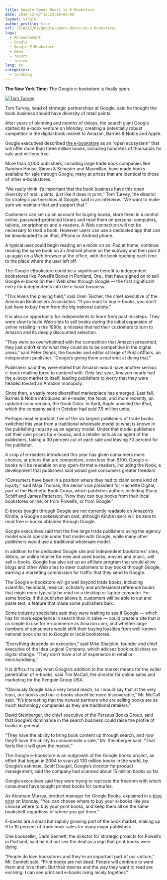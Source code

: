 ```yaml
---
title: Google Opens Doors to E-Bookstore
date: 2010-12-07T12:23:00+00:00
layout: single
author_profile: true
url: 2010/12/07/google-opens-doors-to-e-bookstore/
tags:
  - Announcement
  - Google
  - Google E-Bookstore
  - news
  - report
  - review
lang: en
categories: 
  - techblog
---
```

**The New York Time:** The Google e-bookstore is finally open.

[![Tom Turvey](http://lh5.ggpht.com/_vaUVXcmC3OI/TP4gIJuKCGI/AAAAAAAADZc/kRqYUPJSzSk/ebooksstorejp-popup_thumb%5B3%5D.jpg?imgmax=800 "Tom Turvey, head of strategic partnerships at Google, said he thought the book business should have diversity of retail points")](http://lh6.ggpht.com/_vaUVXcmC3OI/TP4gG84EFdI/AAAAAAAADZY/3luVpsHSEF8/s1600-h/ebooksstorejp-popup%5B5%5D.jpg)

Tom Turvey, head of strategic partnerships at Google, said he thought the book business should have diversity of retail points


After years of planning and months of delays, the search giant Google started its e-book venture on Monday, creating a potentially robust competitor in the digital book market to Amazon, Barnes & Noble and Apple.

Google executives described [the e-bookstore](http://books.google.com/ebooks) as an “open ecosystem” that will offer more than three million books, including hundreds of thousands for sale and millions free.

More than 4,000 publishers, including large trade book companies like Random House, Simon & Schuster and Macmillan, have made books available for sale through Google, many at prices that are identical to those of other e-bookstores.

“We really think it’s important that the book business have this open diversity of retail points, just like it does in print,” Tom Turvey, the director for strategic partnerships at Google, said in an interview. “We want to make sure we maintain that and support that.”

Customers can set up an account for buying books, store them in a central online, password-protected library and read them on personal computers, tablets, smartphones and e-readers. A Web connection will not be necessary to read a book. However users can use a dedicated app that can be downloaded to an iPad, iPhone or Android phone.

A typical user could begin reading an e-book on an iPad at home, continue reading the same book on an Android phone on the subway and then pick it up again on a Web browser at the office, with the book opening each time to the place where the user left off.

The Google eBookstore could be a significant benefit to independent bookstores like Powell’s Books in Portland, Ore., that have signed on to sell Google e-books on their Web sites through Google — the first significant entry for independents into the e-book business.

“This levels the playing field,” said Oren Teicher, the chief executive of the American Booksellers Association. “If you want to buy e-books, you don’t just have to buy them from the big national outlets.”

It is also an opportunity for independents to learn from past missteps. They were slow to build Web sites to sell books during the initial expansion of online retailing in the 1990s, a mistake that led their customers to turn to Amazon and its deeply discounted selection.

“They were so overwhelmed with the competition that Amazon presented, they just didn’t know what they could do to be competitive in the digital arena,” said Peter Osnos, the founder and editor at large of PublicAffairs, an independent publisher. “Google’s giving them a real shot at doing that.”

Publishers said they were elated that Amazon would have another serious e-book retailing force to contend with. Only last year, Amazon nearly had the e-book market to itself, leading publishers to worry that they were headed toward an Amazon monopoly.

Since then, a vastly more diversified marketplace has emerged. Last fall, Barnes & Noble introduced an e-reader, the Nook, and more recently, an updated color version, the Nook Color. In April, Apple unveiled the iPad, which the company said in October had sold 7.5 million units.

Perhaps most important, five of the six largest publishers of trade books switched this year from a traditional wholesale model to what is known in the publishing industry as an agency model. Under that model publishers set their own prices for e-books, and a retailer acts as an agent of the publishers, taking a 30 percent cut of each sale and leaving 70 percent for the publisher.

A crop of e-readers introduced this year has given consumers more choices, at prices that are competitive, even less than $100. Google e-books will be readable on any open-format e-readers, including the Nook, a development that publishers said would give consumers greater freedom.

“Consumers have been in a position where they had to claim some kind of loyalty,” said Maja Thomas, the senior vice president for Hachette Digital, part of the Hachette Book Group, which publishes authors including Stacy Schiff and James Patterson. “Now they can buy books from their local bookstores online, or from Powell’s, or from Google.”

E-books bought through Google are not currently readable on Amazon’s Kindle, a Google spokeswoman said, although Kindle users will be able to read free e-books obtained through Google.

Google executives said that the five large trade publishers using the agency model would operate under that model with Google, while many other publishers would use a traditional wholesale model.

In addition to the dedicated Google site and independent bookstores’ sites, Alibris, an online retailer for new and used books, movies and music, will sell e-books. Google has also set up an affiliate program that would allow blogs and other Web sites to steer customers to buy books through Google, earning a marketing commission for traffic that they send to Google.

The Google e-bookstore will go well beyond trade books, including scientific, technical, medical, scholarly and professional reference books that might more typically be read on a desktop or laptop computer. For some books, if the publisher allows it, customers will be able to cut and paste text, a feature that made some publishers balk.

Some industry specialists said they were waiting to see if Google — which has far more experience in search than in sales — could create a site that is as simple to use for e-commerce as Amazon.com, and whether large numbers of consumers would shift their buying loyalties from well-known national book chains to Google or local bookstores.

“Everything depends on execution,” said Mike Shatzkin, founder and chief executive of the Idea Logical Company, which advises book publishers on digital change. “They don’t have a lot of experience in retail or merchandising.”

It is difficult to say what Google’s addition to the market means for the wider penetration of e-books, said Tim McCall, the director for online sales and marketing for the Penguin Group USA.

“Obviously Google has a very broad reach, so I would say that at the very least, our books and our e-books should be more discoverable,” Mr. McCall said. “It’s interesting that the newest partners who are selling books are as much technology companies as they are traditional retailers.”

David Steinberger, the chief executive of the Perseus Books Group, said that Google’s dominance in the search business could raise the profile of books in general.

“They have the ability to bring book content up through search, and now they’ll have the ability to consummate a sale,” Mr. Steinberger said. “That feels like it will grow the market.”

The Google e-bookstore is an outgrowth of the Google books project, an effort that began in 2004 to scan all 130 million books in the world, by Google’s estimate. Scott Dougall, Google’s director for product management, said the company had scanned about 15 million books so far.

Google executives said they were trying to replicate the freedom with which consumers have bought printed books for centuries.

As Abraham Murray, product manager for Google Books, explained in a [blog post](http://googleblog.blogspot.com/2010/12/discover-more-than-3-million-google.html) on Monday, “You can choose where to buy your e-books like you choose where to buy your print books, and keep them all on the same bookshelf regardless of where you got them.”

E-books are a small but rapidly growing part of the book market, making up 9 to 10 percent of trade book sales for many major publishers.

One bookseller, Darin Sennett, the director for strategic projects for Powell’s in Portland, said he did not see the deal as a sign that print books were dying.

“People do love bookstores and they’re an important part of our culture,” Mr. Sennett said. “Print books are not dead. People will continue to want them and love them. But their desires and the way they want to read are evolving. I can see print and e-books living nicely together.”